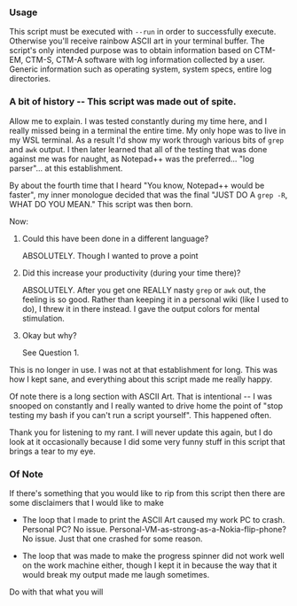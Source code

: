 ### Usage

This script must be executed with `--run` in order to successfully execute. Otherwise you'll receive rainbow ASCII art in your terminal buffer. The script's only intended purpose was to obtain information based on CTM-EM, CTM-S, CTM-A software with log information collected by a user. Generic information such as operating system, system specs, entire log directories.

### A bit of history -- This script was made out of spite.

Allow me to explain. I was tested constantly during my time here, and I really missed being in a terminal the entire time. My only hope was to live in my WSL terminal. As a result I'd show my work through various bits of `grep` and `awk` output. I then later learned that all of the testing that was done against me was for naught, as Notepad++ was the preferred... "log parser"... at this establishment.

By about the fourth time that I heard "You know, Notepad++ would be faster", my inner monologue decided that was the final "JUST DO A `grep -R`, WHAT DO YOU MEAN." This script was then born.

Now:
1. Could this have been done in a different language?

    ABSOLUTELY. Though I wanted to prove a point

2. Did this increase your productivity (during your time there)?

    ABSOLUTELY. After you get one REALLY nasty `grep` or `awk` out, the feeling is so good. Rather than keeping it in a personal wiki (like I used to do), I threw it in there instead. I gave the output colors for mental stimulation.

3. Okay but why?

    See Question 1.

This is no longer in use. I was not at that establishment for long. This was how I kept sane, and everything about this script made me really happy.

Of note there is a long section with ASCII Art. That is intentional -- I was snooped on constantly and I really wanted to drive home the point of "stop testing my bash if you can't run a script yourself". This happened often.

Thank you for listening to my rant. I will never update this again, but I do look at it occasionally because I did some very funny stuff in this script that brings a tear to my eye.


### Of Note

If there's something that you would like to rip from this script then there are some disclaimers that I would like to make

- The loop that I made to print the ASCII Art caused my work PC to crash. Personal PC? No issue. Personal-VM-as-strong-as-a-Nokia-flip-phone? No issue. Just that one crashed for some reason.

- The loop that was made to make the progress spinner did not work well on the work machine either, though I kept it in because the way that it would break my output made me laugh sometimes.

Do with that what you will
